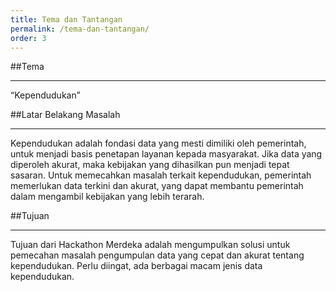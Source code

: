 ```yaml
---
title: Tema dan Tantangan
permalink: /tema-dan-tantangan/
order: 3
---
```


##Tema
- - -
“Kependudukan”

##Latar Belakang Masalah
- - -
Kependudukan adalah fondasi data yang mesti dimiliki oleh pemerintah, untuk menjadi basis penetapan layanan kepada masyarakat. Jika data yang diperoleh akurat, maka kebijakan yang dihasilkan pun menjadi tepat sasaran.
Untuk memecahkan masalah terkait kependudukan, pemerintah memerlukan data terkini dan akurat, yang dapat membantu pemerintah dalam mengambil kebijakan yang lebih terarah.

##Tujuan
- - -
Tujuan dari Hackathon Merdeka adalah mengumpulkan solusi untuk pemecahan masalah pengumpulan data yang cepat dan akurat tentang kependudukan. Perlu diingat, ada berbagai macam jenis data kependudukan.
